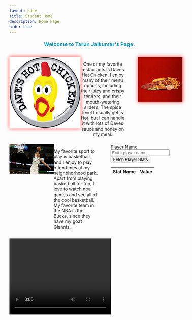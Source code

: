 ```yaml
---
layout: base
title: Student Home 
description: Home Page
hide: true
---
```



<h3>Welcome to Tarun Jaikumar's Page.</h3>



<div class="hobby-container">
    <img src="images/notebooks/foundation/DavesHotChicken.jpeg" alt="Daves Hot Chicken" class="main-image">
   <p class="daves-text">
            One of my favorite restaurants is Daves Hot Chicken. I enjoy many of their menu options, including their juicy and crispy tenders, and their mouth-watering sliders. The spice level I usually get is Hot, but I can handle it with lots of Daves sauce and honey on my meal.
    </p>
    <img src="images/notebooks/foundation/davesfood.jpeg" alt="Side Image" class="Side-image">
</div>







<div class="hobby-container">
    <img src="images/notebooks/foundation/Basketball.jpeg" alt="Basketball Giannis" class="main-image2">
    <p class="basketball-text">
            My favorite sport to play is basketball, and I enjoy to play often times at my neighbhorhood park. Apart from playing basketball for fun, I love to watch nba games and see all of the cool basketball. My favorite team in the NBA is the Bucks, since they have my goat Giannis.
    </p>
    <div class="nbastats">
        <label for="playerName">Player Name</label>
        <input type="text" id="playerName" placeholder="Enter player name">
        <button id="fetchPlayerStats">Fetch Player Stats</button>
        <table id="playerStatsTable">
        <thead>
                <tr>
                    <th>Stat Name</th>
                    <th>Value</th>
                </tr>
            </thead>
            <tbody>
            </tbody>
        </table>
    </div>
</div>










<video src="Videos/Robotics.mp4" width="320" height="240" controls></video>














<style>
    .hobby-container {
        display:grid;
        grid-template-columns: repeat(3,1fr);
    }

    .main-image {
        max-width: 500px;
        margin-bottom:50px;
         animation: moving-glow 2s infinite;
        
    }

    .daves-text {
        position: relative;
        display: inline-block;
        text-align: center;
        max-width: 320px; 
    }

    .hobby-description {
        margin-bottom: 10px; 
    }

    .Side-image {
        display: block;
        border: 1px solid #ccc; 
        margin-left: 40px;
        animation: moving-glow 2s infinite;
    }

    .nbastats{
         margin-left: 40px;
    }


    @keyframes moving-glow {
        0% {
            box-shadow: 0 0 10px rgba(255, 0, 0, 0.8);
        }
        50% {
            box-shadow: 0 0 30px rgba(255, 0, 0, 0.8);
        }
        100% {
            box-shadow: 0 0 10px rgba(255, 0, 0, 0.8);
        }
    }

   @keyframes bounce {
            0%, 20%, 50%, 80%, 100% {
                transform: translateY(0);
                color: #0D98BA; 
            }
            40% {
                transform: translateY(-5px); 
                color: #32cd32; 
            }
            60% {
                transform: translateY(-5px); /
                color: #32cd32; 
            }
    }
    h3 {
        text-align: center;
        margin: 20px 0; 
        margin-bottom:30px;
        color: #ff4500; 
        animation: bounce 2s infinite;
    }

</style>




<script>
        document.getElementById('fetchPlayerStats').addEventListener('click', () => {
            var playerName = document.getElementById('playerName').value;
            // var endpoint='https://api-nba-v1.p.rapidapi.com/players?name='+playerName;
            // endpoint="https://api-nba-v1.p.rapidapi.com/players/firstName/Alex";
            const endpoint = `http://b8c40s8.143.198.70.30.sslip.io/api/PlayerDataAdvancedPlayoffs/name/`+playerName;
            if (playerName) {
               fetch(endpoint, {
                    method: 'GET',
                    headers: {
                        // 'x-rapidapi-host': 'api-nba-v1.p.rapidapi.com',
                        // 'x-rapidapi-key': 'dbbcecd80emsh3f4c3a22ac2989ep17e836jsn8ae47631551a'
                    }
                })
                .then(response => response.json())
                .then(data => {
                    // console.log(data);
                    var maxAge=Number(data[0]['age']); // i iterate to get the maximum age to get the latest stats
                    var cur_stats=data[0];
                    for(let i=0;i<data.length;i++){
                        if(Number(data[i]['age'])>maxAge){
                            maxAge=data[i]['age'];
                            cur_stats=data[i];
                        }
                    }
                    console.log(maxAge);
                    console.log(cur_stats);
                    const tableBody = document.getElementById('playerStatsTable').getElementsByTagName('tbody')[0];
                    tableBody.innerHTML = '';
                    Object.entries(cur_stats).forEach(([key, value]) => {
                                const excludedStats = [
                                    'ftr', 'offensiveRBPercent', 'defensiveRBPercent', 'totalRBPercent', 
                                    'assistPercent', 'stealPercent', 'blockPercent', 'turnoverPercent', 
                                    'usagePercent', 'offensiveWS', 'defensiveWS', 'winShares', 
                                    'winSharesPer', 'offensiveBox', 'defensiveBox', 'box', 'vorp','games','minutesPlayed','per','tsPercent',
                                ];
                                if (excludedStats.includes(key)) return;

                                const row = tableBody.insertRow();
                                const cell1 = row.insertCell(0);
                                const cell2 = row.insertCell(1);
                                cell1.textContent = key; 
                                cell2.textContent = value;
                            });

                    })
                .catch(error => {
                    console.error('Error:', error);
                });
            } else {
                console.error('Please enter a player name.');
            }
        });
</script>
